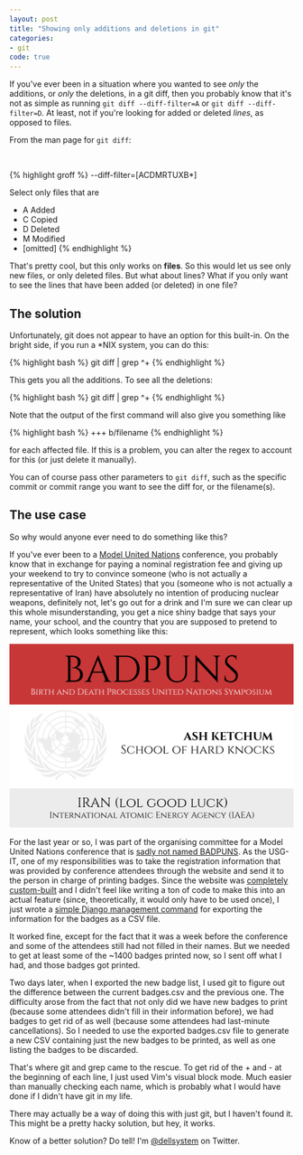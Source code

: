 ```yaml
---
layout: post
title: "Showing only additions and deletions in git"
categories:
- git
code: true
---
```


If you've ever been in a situation where you wanted to see _only_ the additions,
or _only_ the deletions, in a git diff, then you probably know that it's not as
simple as running `git diff --diff-filter=A` or `git diff --diff-filter=D`. At
least, not if you're looking for added or deleted _lines_, as opposed to files.

From the man page for `git diff`:

<br />

{% highlight groff %}
--diff-filter=[ACDMRTUXB*]

Select only files that are

* A Added
* C Copied
* D Deleted
* M Modified
* [omitted]
{% endhighlight %}

That's pretty cool, but this only works on **files**. So this would let us see
only new files, or only deleted files. But what about lines? What if you only
want to see the lines that have been added (or deleted) in one file?

## The solution

Unfortunately, git does not appear to have an option for this built-in. On the
bright side, if you run a \*NIX system, you can do this:

{% highlight bash %}
git diff | grep ^+
{% endhighlight %}

This gets you all the additions. To see all the deletions:

{% highlight bash %}
git diff | grep ^+
{% endhighlight %}

Note that the output of the first command will also give you something like

{% highlight bash %}
+++ b/filename
{% endhighlight %}

for each affected file. If this is a problem, you can alter the regex to account
for this (or just delete it manually).

You can of course pass other parameters to `git diff`, such as the specific
commit or commit range you want to see the diff for, or the filename(s).

## The use case

So why would anyone ever need to do something like this?

If you've ever been to a [Model United Nations] conference, you probably know
that in exchange for paying a nominal registration fee and giving up your
weekend to try to convince someone (who is not actually a representative of
the United States) that you (someone who is not actually a representative of
Iran) have absolutely no intention of producing nuclear weapons, definitely not,
let's go out for a drink and I'm sure we can clear up this whole
misunderstanding, you get a nice shiny badge that says your name, your school,
and the country that you are supposed to pretend to represent, which looks
something like this:

![expanding acronyms is hard](/img/posts/additions-deletions-git/badpuns.png)

For the last year or so, I was part of the organising committee for a Model
United Nations conference that is [sadly not named BADPUNS][mcmun].
As the USG-IT, one of my responsibilities was to take the registration
information that was provided by conference attendees through the website and
send it to the person in charge of printing badges. Since the website was
[completely custom-built][github] and I didn't feel like writing a ton of code
to make this into an actual feature (since, theoretically, it would only have to
be used once), I just wrote a [simple Django management command][command] for
exporting the information for the badges as a CSV file.

It worked fine, except for the fact that it was a week before the conference and
some of the attendees still had not filled in their names. But we needed to get
at least some of the ~1400 badges printed now, so I sent off what I had, and
those badges got printed.

Two days later, when I exported the new badge list, I used git to figure out the
difference between the current badges.csv and the previous one. The difficulty
arose from the fact that not only did we have new badges to print (because some
attendees didn't fill in their information before), we had badges to get rid of
as well (because some attendees had last-minute cancellations). So I needed to
use the exported badges.csv file to generate a new CSV containing just the new
badges to be printed, as well as one listing the badges to be discarded.

That's where git and grep came to the rescue. To get rid of the + and - at the
beginning of each line, I just used Vim's visual block mode. Much easier than
manually checking each name, which is probably what I would have done if I
didn't have git in my life.

There may actually be a way of doing this with just git, but I haven't found it.
This might be a pretty hacky solution, but hey, it works.

Know of a better solution? Do tell! I'm [@dellsystem] on Twitter.

[Model United Nations]: http://en.wikipedia.org/wiki/Model_United_Nations
[mcmun]: http://www.mcmun.org
[github]: https://github.com/dellsystem/mcmun-2014
[command]: https://github.com/dellsystem/mcmun-2014/blob/master/mcmun/management/commands/get_badge_names.py
[@dellsystem]: https://twitter.com/dellsystem
